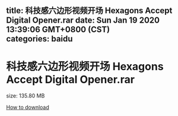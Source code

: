 
title: 科技感六边形视频开场 Hexagons Accept Digital Opener.rar
date: Sun Jan 19 2020 13:39:06 GMT+0800 (CST)    
categories: baidu
---

# 科技感六边形视频开场 Hexagons Accept Digital Opener.rar
size: 135.80 MB
 
 

[How to download](https://bpcam.bemobtrk.com/go/2ceec3aa-1ca2-46d6-b9ff-aaa5c184517c?jno=619)